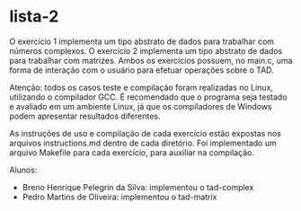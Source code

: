 # lista-2

O exercício 1 implementa um tipo abstrato de dados para trabalhar com números complexos.
O exercício 2 implementa um tipo abstrato de dados para trabalhar com matrizes.
Ambos os exercícios possuem, no main.c, uma forma de interação com o usuário para efetuar operações sobre o TAD.

Atenção: todos os casos teste e compilação foram realizadas no Linux, utilizando o compilador GCC.
É recomendado que o programa seja testado e avaliado em um ambiente Linux, já que os compiladores de Windows
podem apresentar resultados diferentes.

As instruções de uso e compilação de cada exercício estão expostas nos arquivos instructions.md dentro de cada diretório.
Foi implementado um arquivo Makefile para cada exercício, para auxiliar na compilação.

Alunos:
- Breno Henrique Pelegrin da Silva: implementou o tad-complex
- Pedro Martins de Oliveira: implementou o tad-matrix
